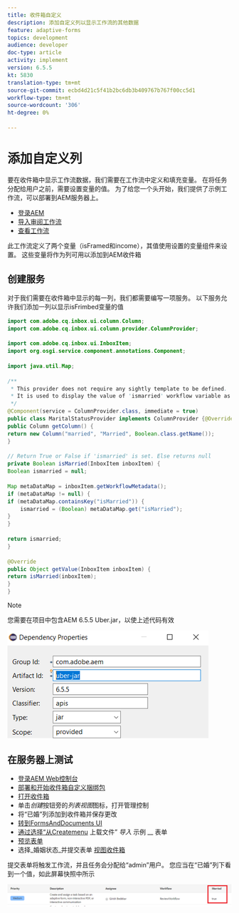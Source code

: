 ```yaml
---
title: 收件箱自定义
description: 添加自定义列以显示工作流的其他数据
feature: adaptive-forms
topics: development
audience: developer
doc-type: article
activity: implement
version: 6.5.5
kt: 5830
translation-type: tm+mt
source-git-commit: ecbd4d21c5f41b2bc6db3b409767b767f00cc5d1
workflow-type: tm+mt
source-wordcount: '306'
ht-degree: 0%

---
```



# 添加自定义列

要在收件箱中显示工作流数据，我们需要在工作流中定义和填充变量。 在将任务分配给用户之前，需要设置变量的值。 为了给您一个头开始，我们提供了示例工作流，可以部署到AEM服务器上。

* [登录AEM](http://localhost:4502/crx/de/index.jsp)
* [导入审阅工作流](assets/review-workflow.zip)
* [查看工作流](http://localhost:4502/editor.html/conf/global/settings/workflow/models/reviewworkflow.html)

此工作流定义了两个变量（isFramed和income），其值使用设置的变量组件来设置。 这些变量将作为列可用以添加到AEM收件箱

## 创建服务

对于我们需要在收件箱中显示的每一列，我们都需要编写一项服务。 以下服务允许我们添加一列以显示isFrimbed变量的值

```java
import com.adobe.cq.inbox.ui.column.Column;
import com.adobe.cq.inbox.ui.column.provider.ColumnProvider;

import com.adobe.cq.inbox.ui.InboxItem;
import org.osgi.service.component.annotations.Component;

import java.util.Map;

/**
 * This provider does not require any sightly template to be defined.
 * It is used to display the value of 'ismarried' workflow variable as a column in inbox
 */
@Component(service = ColumnProvider.class, immediate = true)
public class MaritalStatusProvider implements ColumnProvider {@Override
public Column getColumn() {
return new Column("married", "Married", Boolean.class.getName());
}

// Return True or False if 'ismarried' is set. Else returns null
private Boolean isMarried(InboxItem inboxItem) {
Boolean ismarried = null;

Map metaDataMap = inboxItem.getWorkflowMetadata();
if (metaDataMap != null) {
if (metaDataMap.containsKey("isMarried")) {
    ismarried = (Boolean) metaDataMap.get("isMarried");
}
}

return ismarried;
}

@Override
public Object getValue(InboxItem inboxItem) {
return isMarried(inboxItem);
}
}
```

>[!NOTE]
>
>您需要在项目中包含AEM 6.5.5 Uber.jar，以使上述代码有效

![uber-jar](assets/uber-jar.PNG)

## 在服务器上测试

* [登录AEM Web控制台](http://localhost:4502/system/console/bundles)
* [部署和开始收件箱自定义捆绑包](assets/inboxcustomization.inboxcustomization.core-1.0-SNAPSHOT.jar)
* [打开收件箱](http://localhost:4502/aem/inbox)
* 单击&#x200B;_创建_&#x200B;按钮旁的&#x200B;_列表视图_&#x200B;图标，打开管理控制
* 将“已婚”列添加到收件箱并保存更改
* [转到FormsAndDocuments UI](http://localhost:4502/aem/forms.html/content/dam/formsanddocuments)
* [通过选择“从Createmenu](assets/snap-form.zip) 上载文件” _导入_ 示例 __ 表单
* [预览表单](http://localhost:4502/content/dam/formsanddocuments/snapform/jcr:content?wcmmode=disabled)
* 选择&#x200B;_婚姻状态_并提交表单
   [视图收件箱](http://localhost:4502/aem/inbox)

提交表单将触发工作流，并且任务会分配给“admin”用户。 您应当在“已婚”列下看到一个值，如此屏幕快照中所示

![已婚列](assets/married-column.PNG)
